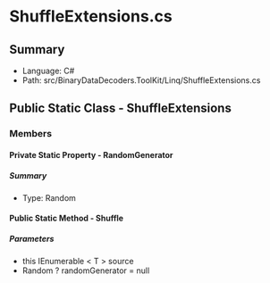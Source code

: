﻿# ShuffleExtensions.cs

## Summary

* Language: C#
* Path: src/BinaryDataDecoders.ToolKit/Linq/ShuffleExtensions.cs

## Public Static Class - ShuffleExtensions

### Members

#### Private Static Property - RandomGenerator

##### Summary

 * Type: Random 

#### Public Static Method - Shuffle

#####  Parameters

 - this IEnumerable < T > source 
 - Random ? randomGenerator = null 


